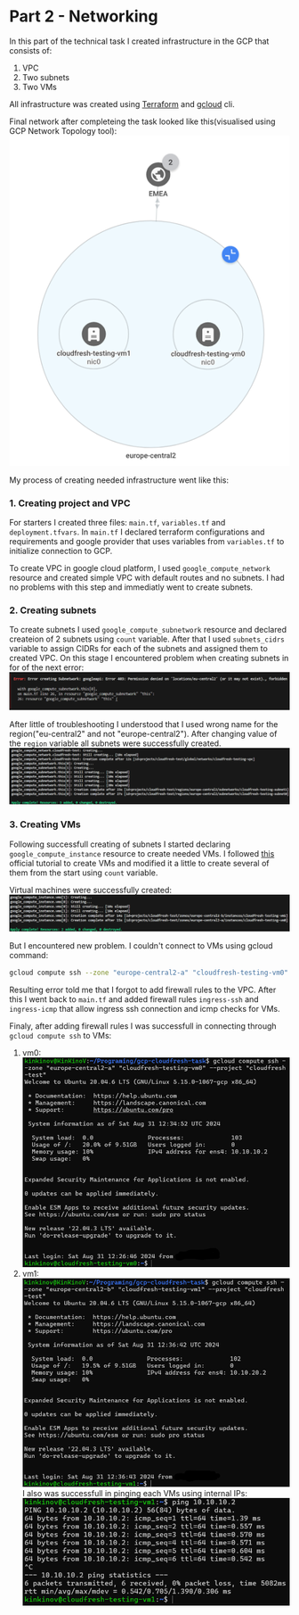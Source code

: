 # Part 2 - Networking
In this part of the technical task I created infrastructure in the GCP that consists of:
1. VPC
2. Two subnets
3. Two VMs

All infrastructure was created using [Terraform]() and [gcloud]() cli.

Final network after completeing the task looked like this(visualised using GCP Network Topology tool):
![network topology](/images/final%20network.png)

My process of creating needed infrastructure went like this:

### 1. Creating project and VPC

For starters I created three files: `main.tf`, `variables.tf` and `deployment.tfvars`. In `main.tf` I declared terraform configurations and requirements and google provider that uses variables from `variables.tf` to initialize connection to GCP.

To create VPC in google cloud platform, I used `google_compute_network` resource and created simple VPC with default routes and no subnets. I had no problems with this step and immediatly went to create subnets.

### 2. Creating subnets

To create subnets I used `google_compute_subnetwork` resource and declared createion of 2 subnets using `count` variable. After that I used `subnets_cidrs` variable to assign CIDRs for each of the subnets and assigned them to created VPC.
On this stage I encountered problem when creating subnets in for of the next error:
![terraform error](/images/terraform%20error.png) 

After little of troubleshooting I understood that I used wrong name for the region("eu-central2" and not "europe-central2"). After changing value of the `region` variable all subnets were successfully created.
![successfull network creation](/images/success%20creating%20network.png)

### 3. Creating VMs

Following successfull creating of subnets I started declaring `google_compute_instance` resource to create needed VMs. I followed [this](https://github.com/terraform-google-modules/terraform-docs-samples/blob/main/compute/basic_vm/main.tf) official tutorial to create VMs and modified it a little to create several of them from the start using `count` variable.

Virtual machines were successfully created:
![vms creation](/images/vms%20creation.png)

But I encountered new problem. I couldn't connect to VMs using gcloud command:
```bash
gcloud compute ssh --zone "europe-central2-a" "cloudfresh-testing-vm0" --tunnel-through-iap --project "cloudfresh-test"
```
Resulting error told me that I forgot to add firewall rules to the VPC. After this I went back to `main.tf` and added firewall rules `ingress-ssh` and `ingress-icmp` that allow ingress ssh connection and icmp checks for VMs.

Finaly, after adding firewall rules I was successfull in connecting through `gcloud compute ssh` to VMs:
1. vm0:
    ![connection to vm0](/images/connection%20to%20vm0.png)
2. vm1:
    ![connection to vm1](/images/connection%20to%20vm1.png)
I also was successfull in pinging each VMs using internal IPs:
![ping test](/images/ping%20test.png)